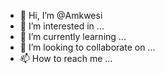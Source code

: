 - 👋 Hi, I’m @Amkwesi
- 👀 I’m interested in ...
- 🌱 I’m currently learning ...
- 💞️ I’m looking to collaborate on ...
- 📫 How to reach me ...

<!---
Amkwesi/Amkwesi is a ✨ special ✨ repository because its `README.md` (this file) appears on your GitHub profile.
You can click the Preview link to take a look at your changes.
--->
